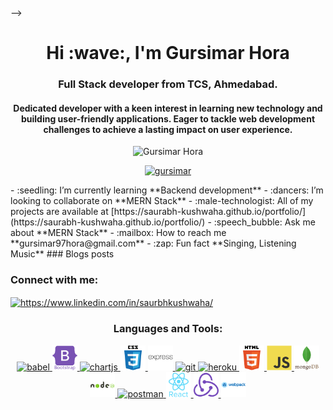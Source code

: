 <!-- - 👋 Hi, I’m Gursimar Hora
- I'm a software deveoper in TCS.
- 👀 I’m interested in learning new software technologies.
- 🌱 I’m currently learning full stack development.
- 📫 How to reach me https://www.linkedin.com/in/gursimar-hora-b2bb06161/

<!---
Guru9705/Guru9705 is a ✨ special ✨ repository because its `README.md` (this file) appears on your GitHub profile.
You can click the Preview link to take a look at your changes.
---> -->

<h1 align="center">Hi :wave:, I'm Gursimar Hora</h1>
<h3 align="center">Full Stack developer from TCS, Ahmedabad.</h3>
<h4 align="center">Dedicated developer with a keen interest
in learning new technology and building
user-friendly applications. Eager to tackle
web development challenges to achieve
a lasting impact on user experience.
</h4>
 <p align="center"><img src="https://r7q6w9z6.rocketcdn.me/career/wp-content/uploads/2021/06/2-46.gif" alt="Gursimar Hora"/></p>
<p align="center"> <a href="https://github.com/ryo-ma/github-profile-trophy"><img src="https://github-profile-trophy.vercel.app/?username=saurabh-kushwaha" alt="gursimar" /></a> </p>
- :seedling: I’m currently learning **Backend development**
- :dancers: I’m looking to collaborate on **MERN Stack**
- :male-technologist: All of my projects are available at [https://saurabh-kushwaha.github.io/portfolio/](https://saurabh-kushwaha.github.io/portfolio/)
- :speech_bubble: Ask me about **MERN Stack**
- :mailbox: How to reach me **gursimar97hora@gmail.com**
<!-- - :page_facing_up: Know about my experiences [https://drive.google.com/file/d/1RavTEWw9vdQpB9Vi4R12x-TmYasNnhI9/view?usp=sharing](https://drive.google.com/file/d/1RavTEWw9vdQpB9Vi4R12x-TmYasNnhI9/view?usp=sharing) -->
- :zap: Fun fact **Singing, Listening Music**
### Blogs posts
<!-- BLOG-POST-LIST:START -->
<!-- BLOG-POST-LIST:END -->
<h3 align="left">Connect with me:</h3>
<p align="left">

<a href="https://www.linkedin.com/in/gursimar-hora-b2bb06161/" target="blank"><img align="center" src="https://raw.githubusercontent.com/rahuldkjain/github-profile-readme-generator/master/src/images/icons/Social/linked-in-alt.svg" alt="https://www.linkedin.com/in/saurbhkushwaha/" height="30" width="40" /></a>

</p>
<h3 align="center">Languages and Tools:</h3>
<p align="center"> <a href="https://babeljs.io/" target="_blank" rel="noreferrer"> <img src="https://www.vectorlogo.zone/logos/babeljs/babeljs-icon.svg" alt="babel" width="40" height="40"/> </a> <a href="https://getbootstrap.com" target="_blank" rel="noreferrer"> <img src="https://raw.githubusercontent.com/devicons/devicon/master/icons/bootstrap/bootstrap-plain-wordmark.svg" alt="bootstrap" width="40" height="40"/> </a> <a href="https://www.chartjs.org" target="_blank" rel="noreferrer"> <img src="https://www.chartjs.org/media/logo-title.svg" alt="chartjs" width="40" height="40"/> </a> <a href="https://www.w3schools.com/css/" target="_blank" rel="noreferrer"> <img src="https://raw.githubusercontent.com/devicons/devicon/master/icons/css3/css3-original-wordmark.svg" alt="css3" width="40" height="40"/> </a> <a href="https://expressjs.com" target="_blank" rel="noreferrer"> <img src="https://raw.githubusercontent.com/devicons/devicon/master/icons/express/express-original-wordmark.svg" alt="express" width="40" height="40"/> </a> <a href="https://git-scm.com/" target="_blank" rel="noreferrer"> <img src="https://www.vectorlogo.zone/logos/git-scm/git-scm-icon.svg" alt="git" width="40" height="40"/> </a> <a href="https://heroku.com" target="_blank" rel="noreferrer"> <img src="https://www.vectorlogo.zone/logos/heroku/heroku-icon.svg" alt="heroku" width="40" height="40"/> </a> <a href="https://www.w3.org/html/" target="_blank" rel="noreferrer"> <img src="https://raw.githubusercontent.com/devicons/devicon/master/icons/html5/html5-original-wordmark.svg" alt="html5" width="40" height="40"/> </a> <a href="https://developer.mozilla.org/en-US/docs/Web/JavaScript" target="_blank" rel="noreferrer"> <img src="https://raw.githubusercontent.com/devicons/devicon/master/icons/javascript/javascript-original.svg" alt="javascript" width="40" height="40"/> </a> <a href="https://www.mongodb.com/" target="_blank" rel="noreferrer"> <img src="https://raw.githubusercontent.com/devicons/devicon/master/icons/mongodb/mongodb-original-wordmark.svg" alt="mongodb" width="40" height="40"/> </a> <a href="https://nodejs.org" target="_blank" rel="noreferrer"> <img src="https://raw.githubusercontent.com/devicons/devicon/master/icons/nodejs/nodejs-original-wordmark.svg" alt="nodejs" width="40" height="40"/> </a> <a href="https://postman.com" target="_blank" rel="noreferrer"> <img src="https://www.vectorlogo.zone/logos/getpostman/getpostman-icon.svg" alt="postman" width="40" height="40"/> </a> <a href="https://reactjs.org/" target="_blank" rel="noreferrer"> <img src="https://raw.githubusercontent.com/devicons/devicon/master/icons/react/react-original-wordmark.svg" alt="react" width="40" height="40"/> </a> <a href="https://redux.js.org" target="_blank" rel="noreferrer"> <img src="https://raw.githubusercontent.com/devicons/devicon/master/icons/redux/redux-original.svg" alt="redux" width="40" height="40"/> </a> <a href="https://webpack.js.org" target="_blank" rel="noreferrer"> <img src="https://raw.githubusercontent.com/devicons/devicon/d00d0969292a6569d45b06d3f350f463a0107b0d/icons/webpack/webpack-original-wordmark.svg" alt="webpack" width="40" height="40"/> </a> </p>

